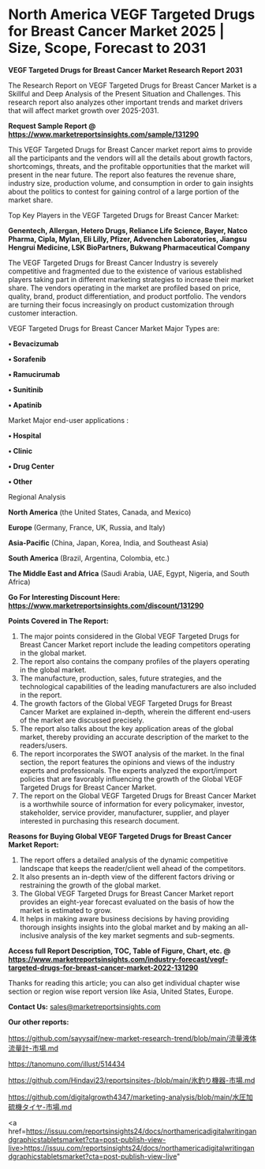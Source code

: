 # North America VEGF Targeted Drugs for Breast Cancer Market 2025 | Size, Scope, Forecast to 2031

<strong>VEGF Targeted Drugs for Breast Cancer Market Research Report 2031</strong>

The Research Report on VEGF Targeted Drugs for Breast Cancer Market is a Skillful and Deep Analysis of the Present Situation and Challenges. This research report also analyzes other important trends and market drivers that will affect market growth over 2025-2031.

<strong>Request Sample Report @ <a href=https://www.marketreportsinsights.com/sample/131290>https://www.marketreportsinsights.com/sample/131290</a></strong>

This VEGF Targeted Drugs for Breast Cancer market report aims to provide all the participants and the vendors will all the details about growth factors, shortcomings, threats, and the profitable opportunities that the market will present in the near future. The report also features the revenue share, industry size, production volume, and consumption in order to gain insights about the politics to contest for gaining control of a large portion of the market share.

Top Key Players in the VEGF Targeted Drugs for Breast Cancer Market:

<strong>Genentech, Allergan, Hetero Drugs, Reliance Life Science, Bayer, Natco Pharma, Cipla, Mylan, Eli Lilly, Pfizer, Advenchen Laboratories, Jiangsu Hengrui Medicine, LSK BioPartners, Bukwang Pharmaceutical Company</strong>

The VEGF Targeted Drugs for Breast Cancer Industry is severely competitive and fragmented due to the existence of various established players taking part in different marketing strategies to increase their market share. The vendors operating in the market are profiled based on price, quality, brand, product differentiation, and product portfolio. The vendors are turning their focus increasingly on product customization through customer interaction.

VEGF Targeted Drugs for Breast Cancer Market Major Types are:

<strong>• Bevacizumab

• Sorafenib

• Ramucirumab

• Sunitinib

• Apatinib</strong>

Market Major end-user applications :

<strong>• Hospital

• Clinic

• Drug Center

• Other</strong>

Regional Analysis

</u><strong><b>North America</b></strong> (the United States, Canada, and Mexico)

<strong><b>Europe </b></strong>(Germany, France, UK, Russia, and Italy)

<strong><b>Asia-Pacific</b></strong> (China, Japan, Korea, India, and Southeast Asia)

<strong><b>South America</b></strong> (Brazil, Argentina, Colombia, etc.)

<strong><b>The Middle East and Africa</b></strong> (Saudi Arabia, UAE, Egypt, Nigeria, and South Africa)

<strong>Go For Interesting Discount Here: <a href=https://www.marketreportsinsights.com/discount/131290>https://www.marketreportsinsights.com/discount/131290</a></strong>

<strong>Points Covered in The Report:</strong>
<ol>
  <li>The major points considered in the Global VEGF Targeted Drugs for Breast Cancer Market report include the leading competitors operating in the global market.</li>
  <li>The report also contains the company profiles of the players operating in the global market.</li>
  <li>The manufacture, production, sales, future strategies, and the technological capabilities of the leading manufacturers are also included in the report.</li>
  <li>The growth factors of the Global VEGF Targeted Drugs for Breast Cancer Market are explained in-depth, wherein the different end-users of the market are discussed precisely.</li>
  <li>The report also talks about the key application areas of the global market, thereby providing an accurate description of the market to the readers/users.</li>
  <li>The report incorporates the SWOT analysis of the market. In the final section, the report features the opinions and views of the industry experts and professionals. The experts analyzed the export/import policies that are favorably influencing the growth of the Global VEGF Targeted Drugs for Breast Cancer Market.</li>
  <li>The report on the Global VEGF Targeted Drugs for Breast Cancer Market is a worthwhile source of information for every policymaker, investor, stakeholder, service provider, manufacturer, supplier, and player interested in purchasing this research document.</li>
</ol>
<strong>Reasons for Buying Global VEGF Targeted Drugs for Breast Cancer Market Report:</strong>

<ol>
  <li>The report offers a detailed analysis of the dynamic competitive landscape that keeps the reader/client well ahead of the competitors.</li>
  <li>It also presents an in-depth view of the different factors driving or restraining the growth of the global market.</li>
  <li>The Global VEGF Targeted Drugs for Breast Cancer Market report provides an eight-year forecast evaluated on the basis of how the market is estimated to grow.</li>
  <li>It helps in making aware business decisions by having providing thorough insights insights into the global market and by making an all-inclusive analysis of the key market segments and sub-segments.</li>
</ol>
<strong>Access full Report Description, TOC, Table of Figure, Chart, etc. @ <a href=https://www.marketreportsinsights.com/industry-forecast/vegf-targeted-drugs-for-breast-cancer-market-2022-131290>https://www.marketreportsinsights.com/industry-forecast/vegf-targeted-drugs-for-breast-cancer-market-2022-131290</a></strong>


Thanks for reading this article; you can also get individual chapter wise section or region wise report version like Asia, United States, Europe.

<strong>Contact Us:</strong>
sales@marketreportsinsights.com

<strong>Our other reports:</strong>

<a href=https://github.com/sayysaif/new-market-research-trend/blob/main/流量液体流量計-市場.md>https://github.com/sayysaif/new-market-research-trend/blob/main/流量液体流量計-市場.md</a>

<a href=https://tanomuno.com/illust/514434>https://tanomuno.com/illust/514434</a>

<a href=https://github.com/Hindavi23/reportsinsites-/blob/main/氷釣り機器-市場.md>https://github.com/Hindavi23/reportsinsites-/blob/main/氷釣り機器-市場.md</a>

<a href=https://github.com/digitalgrowth4347/marketing-analysis/blob/main/水圧加硫機タイヤ-市場.md>https://github.com/digitalgrowth4347/marketing-analysis/blob/main/水圧加硫機タイヤ-市場.md</a>

<a href=https://issuu.com/reportsinsights24/docs/northamericadigitalwritingandgraphicstabletsmarket?cta=post-publish-view-live>https://issuu.com/reportsinsights24/docs/northamericadigitalwritingandgraphicstabletsmarket?cta=post-publish-view-live</a>"

